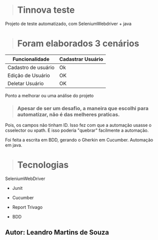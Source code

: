 > # Tinnova teste 

Projeto de teste automatizado, com SeleniumWebdriver + java 

> # Foram elaborados 3 cenários 

 Funcionalidade   | Cadastrar Usuário
--------- | ------
Cadastro de usuário  | Ok
Edição de Usuário| OK
Deletar Usuário | OK

Ponto a melhorar ou uma análise do projeto 

> ### Apesar de ser um desafio, a maneira que escolhi para automatizar, não é das melheres praticas.
Pois, os campos não tinham ID. Isso fez com que a automação usasse o csselector ou xpath. E isso poderia "quebrar" facilmente a automação.

Foi feita a escrita em BDD, gerando o Gherkin em Cucumber.
Automação em java. 


> # Tecnologias
  SeleniumWebDriver
  
  - Junit
  
  - Cucumber
  
  - Report Trivago
  
  - BDD
  

## Autor: Leandro Martins de Souza


 
